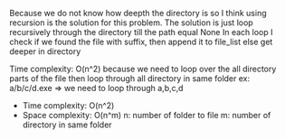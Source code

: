 Because we do not know how deepth the directory is
so I think using recursion is the solution for this problem.
The solution is just loop recursively through the directory
till the path equal None
In each loop I check if we found the file with suffix, then append it to file_list
else get deeper in directory

Time complexity: O(n^2) because we need to loop over the all directory parts of the file 
then loop through all directory in same folder
ex: a/b/c/d.exe => we need to loop through a,b,c,d

- Time complexity: O(n^2)
- Space complexity: O(n^m) 
n: number of folder to file
m: number of directory in same folder


